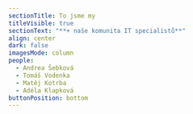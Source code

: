 ```yaml
---
sectionTitle: To jsme my
titleVisible: true
sectionText: "**+ naše komunita IT specialistů**"
align: center
dark: false
imagesMode: column
people:
  - Andrea Šebková
  - Tomáš Vodenka
  - Matěj Kotrba
  - Adéla Klapková
buttonPosition: bottom
---
```

